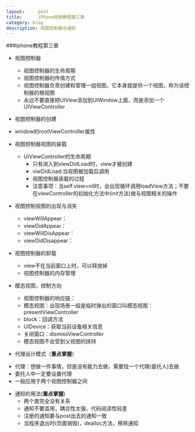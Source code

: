 ```yaml
---
layout:     post
title:      iPhone视频教程第三章
category: blog
description: 视图控制器与通知
---
```



###iphone教程第三章
* 视图控制器
  - 视图控制器的生命周期
  - 视图控制器的传值方式
  - 视图控制器负责创建和管理一组视图，它本身就提供一个视图，称为该控制器的根视图
  - 永远不要直接把UIView添加到UIWindow上面，而是添加一个UIViewController


*  视图控制器的创建
  - window的rootViewController属性


* 视图控制器视图的装载
  - UIViewController的生命周期
    - 只有进入到viewDidLoad时，view才被创建
    - viwDidLoad:当视图被加载后调用
    - 视图控制器装载的过程
    - 注意事项：当self.view=nil时，会出现循环调用loadView方法；不要在viewController的初始化方法中(init方法)做与视图相关的操作


* 视图控制视图的出现与消失
  - viewWillAppear：
  - viewDidAppear：
  - viewWillDisAppear：
  - viewDidDisappear：


* 视图控制器的卸载
  - view不在当前窗口上时，可以释放掉
  - 视图控制器的内存管理


* 模态视图，控制方向
  - 视图控制器的响应链：
  - 模态视图：出现场景一般是临时弹出的窗口叫模态视图：presentViewController
  - block：回调方法
  - UIDevice：获取当前设备相关信息
  - 关闭窗口：dismissViewController
  - 模态视图不会受到父视图的挟持
  
  
*  代理设计模式（**重点掌握**）
  - 代理：想做一件事情，但是没有能力去做，需要找一个代理(委托人)去做
  - 委托人中一定要设置代理
  - 一般应用于两个视图控制器之间


* 通知的用法(**重点掌握**)
  - 两个类完全没有关系
  - 通知不要滥用，耦合性太强，代码阅读性较差
  - 注册的通知要与post出去的通知一致
  - 当程序退出时(页面销毁)，dealloc方法，移除通知